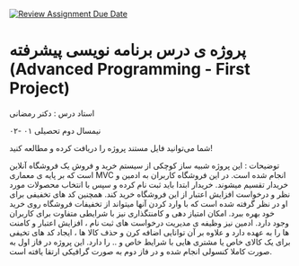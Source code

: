 [![Review Assignment Due Date](https://classroom.github.com/assets/deadline-readme-button-8d59dc4de5201274e310e4c54b9627a8934c3b88527886e3b421487c677d23eb.svg)](https://classroom.github.com/a/_H7Tgm1p)
# پروژه ی درس برنامه نویسی پیشرفته (Advanced Programming - First Project)

استاد درس : دکتر رمضانی 

 نیمسال دوم تحصیلی ۰۱ -۰۲

شما می‌توانید فایل مستند پروژه را دریافت کرده و مطالعه کنید!

توضیحات : این پروژه شبیه ساز کوچکی از سیستم خرید و فروش یک فروشگاه آنلاین است که بر پایه ی معماری MVC انجام شده است. در این فروشگاه کاربران به ادمین و خریدار تقسیم میشوند. خریدار ابتدا باید ثبت نام کرده و سپس با انتخاب محصولات مورد نظر و درخواست افزایش اعتبار از این فروشگاه خرید کند. همچنین کد های تخفیفی برای او در نظر گرفته شده است که با وارد کردن آنها میتواند از تخفیفات فروشگاه روی خرید خود بهره ببرد. امکان امتیاز دهی و کامنتگذاری نیز با شرایطی متفاوت برای کاربران وجود دارد. ادمین نیز وظیفه ی مدیریت درخواست های ثبت نام ، افزایش اعتبار و کامنت ها را به عهده دارد و علاوه بر آن توانایی اضافه کرن و حذف کالا ها ، ایجاد کد های تخیفی برای یک کالای خاص یا مشتری هایی با شرایط خاص و .. را دارد.
این پروژه در فاز اول به صورت کاملا کنسولی انجام شده و در فاز دوم به صورت گرافیکی ارتقا یافته است.
